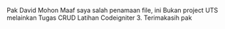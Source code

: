 Pak David Mohon Maaf saya salah penamaan file, ini Bukan project UTS melainkan Tugas CRUD Latihan Codeigniter 3. Terimakasih pak
